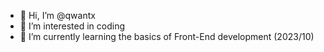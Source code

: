 - 👋 Hi, I’m @qwantx
- 👀 I’m interested in coding
- 🌱 I’m currently learning the basics of Front-End development (2023/10)

<!---
qwantx/qwantx is a ✨ special ✨ repository because its `README.md` (this file) appears on your GitHub profile.
You can click the Preview link to take a look at your changes.
--->
